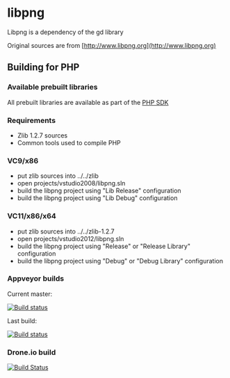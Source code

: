 # libpng

Libpng is a dependency of the gd library

Original sources are from [http://www.libpng.org](http://www.libpng.org)

## Building for PHP

### Available prebuilt libraries

All prebuilt libraries are available as part of the [PHP
SDK](http://windows.php.net/downloads/php-sdk/)

### Requirements

- Zlib 1.2.7 sources
- Common tools used to compile PHP

### VC9/x86

- put zlib sources into ../../zlib
- open projects/vstudio2008/libpng.sln
- build the libpng project using "Lib Release" configuration
- build the libpng project using "Lib Debug" configuration

### VC11/x86/x64

- put zlib sources into ../../zlib-1.2.7
- open projects/vstudio2012/libpng.sln
- build the libpng project using "Release" or "Release Library" configuration
- build the libpng project using "Debug" or "Debug Library" configuration

### Appveyor builds
Current master:

[![Build status](https://ci.appveyor.com/api/projects/status/2ifs8txm9ltwmfsd/branch/master)](https://ci.appveyor.com/project/nathanaeljones/libpng/branch/master)

Last build:

[![Build status](https://ci.appveyor.com/api/projects/status/2ifs8txm9ltwmfsd)](https://ci.appveyor.com/project/nathanaeljones/libpng)

### Drone.io build

[![Build Status](https://drone.io/github.com/imazen/libpng/status.png)](https://drone.io/github.com/imazen/libpng/latest)
